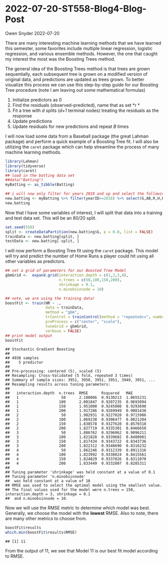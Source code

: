2022-07-20-ST558-Blog4-Blog-Post
================
Owen Snyder
2022-07-20

There are many interesting machine learning methods that we have learned
this semester, some favorites include multiple linear regression,
logistic regression, and various ensemble methods. However, the one that
caught my interest the most was the Boosting Trees method.

The general idea of the Boosting Trees method is that trees are grown
sequentially, each subsequent tree is grown on a modified version of
original data, and predictions are updated as trees grown. To better
visualize this process we can use this step-by-step guide for our
Boosting Tree procedure (note I am leaving out some mathematical
formulas)

1.  Initialize predictors as 0  
2.  Find the residuals (observed-predicted), name that as set *r *
3.  Fit a tree with *d* splits (*d+1* terminal nodes) treating the
    residuals as the response  
4.  Update predictions  
5.  Update residuals for new predictions and repeat *B* times

I will now load some data from a Baseball package (the great Lahman
package) and perform a quick example of a Boosting Tree fit. I will also
be utilizing the `caret` package which can help streamline the process
of many machine learning methods.

``` r
library(Lahman)
library(tidyverse)
library(caret)
## load in the batting data set
##data("Batting")
myBatting <- as_tibble(Batting)

## i will now only filter for years 2018 and up and select the following variables of interest
new.batting <- myBatting %>% filter(yearID>=2018) %>% select(G,AB,R,H,HR,RBI)
new.batting
```

Now that I have some variables of interest, I will split that data into
a training and test data set. This will be an 80/20 split.

``` r
set.seed(558)
split <- createDataPartition(new.batting$G, p = 0.8, list = FALSE)
trainData <- new.batting[split, ]
testData <- new.batting[-split, ]
```

I will now perform a Boosting Tree fit using the `caret` package. This
model will try and predict the number of Home Runs a player could hit
using all other variables as predictors.

``` r
## set a grid of parameters for our Boosted Tree Model
gbmGrid <-  expand.grid(interaction.depth = c(1,2,3,4), 
                        n.trees = c(50,100,150,200), 
                        shrinkage = 0.1,
                        n.minobsinnode = 10)

## note, we are using the training data!
boostFit <- train(HR ~ .,
                  data = trainData,
                  method = "gbm",
                  trControl = trainControl(method = "repeatedcv", number = 5, repeats = 3),
                  preProcess = c("center", "scale"),
                  tuneGrid = gbmGrid,
                  verbose = FALSE)
## print model output
boostFit
```

    ## Stochastic Gradient Boosting 
    ## 
    ## 4938 samples
    ##    5 predictor
    ## 
    ## Pre-processing: centered (5), scaled (5) 
    ## Resampling: Cross-Validated (5 fold, repeated 3 times) 
    ## Summary of sample sizes: 3951, 3950, 3951, 3951, 3949, 3951, ... 
    ## Resampling results across tuning parameters:
    ## 
    ##   interaction.depth  n.trees  RMSE      Rsquared   MAE      
    ##   1                   50      2.108066  0.9130213  1.0655231
    ##   1                  100      2.001847  0.9207235  0.9693094
    ##   1                  150      1.951000  0.9245008  0.9293698
    ##   1                  200      1.917286  0.9269949  0.9081438
    ##   2                   50      1.982931  0.9227028  0.9715986
    ##   2                  100      1.869238  0.9306477  0.8821204
    ##   2                  150      1.838578  0.9327628  0.8570318
    ##   2                  200      1.827719  0.9335301  0.8466650
    ##   3                   50      1.886762  0.9296062  0.9096211
    ##   3                  100      1.821828  0.9339602  0.8480001
    ##   3                  150      1.817434  0.9343722  0.8343736
    ##   3                  200      1.822312  0.9340690  0.8316232
    ##   4                   50      1.862246  0.9312339  0.8911316
    ##   4                  100      1.823992  0.9338024  0.8415561
    ##   4                  150      1.824829  0.9337826  0.8311070
    ##   4                  200      1.833449  0.9332807  0.8285311
    ## 
    ## Tuning parameter 'shrinkage' was held constant at a value of 0.1
    ## Tuning parameter 'n.minobsinnode'
    ##  was held constant at a value of 10
    ## RMSE was used to select the optimal model using the smallest value.
    ## The final values used for the model were n.trees = 150, interaction.depth = 3, shrinkage = 0.1
    ##  and n.minobsinnode = 10.

Now we will use the RMSE metric to determine which model was best.
Generally, we choose the model with the **lowest** RMSE. Also to note,
there are many other metrics to choose from.

``` r
boostFit$results
which.min(boostFit$results$RMSE)
```

    ## [1] 11

From the output of 11, we see that Model 11 is our best fit model
according to RMSE.
